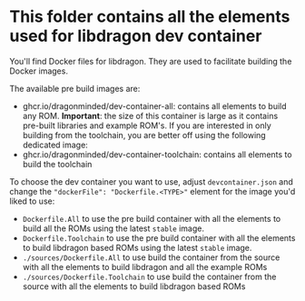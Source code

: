 # This folder contains all the elements used for libdragon dev container

You'll find Docker files for libdragon. They are used to facilitate building the Docker images.

The available pre build images are:

* ghcr.io/dragonminded/dev-container-all: contains all elements to build any ROM. **Important**: the size of this container is large as it contains pre-built libraries and example ROM's. If you are interested in only building from the toolchain, you are better off using the following dedicated image:
* ghcr.io/dragonminded/dev-container-toolchain: contains all elements to build the toolchain
 
To choose the dev container you want to use, adjust `devcontainer.json` and change the `"dockerFile": "Dockerfile.<TYPE>"` element for the image you'd liked to use:

* `Dockerfile.All` to use the pre build container with all the elements to build all the ROMs using the latest `stable` image.
* `Dockerfile.Toolchain` to use the pre build container with all the elements to build libdragon based ROMs using the latest `stable` image.
* `./sources/Dockerfile.All` to use build the container from the source with all the elements to build libdragon and all the example ROMs
* `./sources/Dockerfile.Toolchain` to use build the container from the source with all the elements to build libdragon based ROMs
